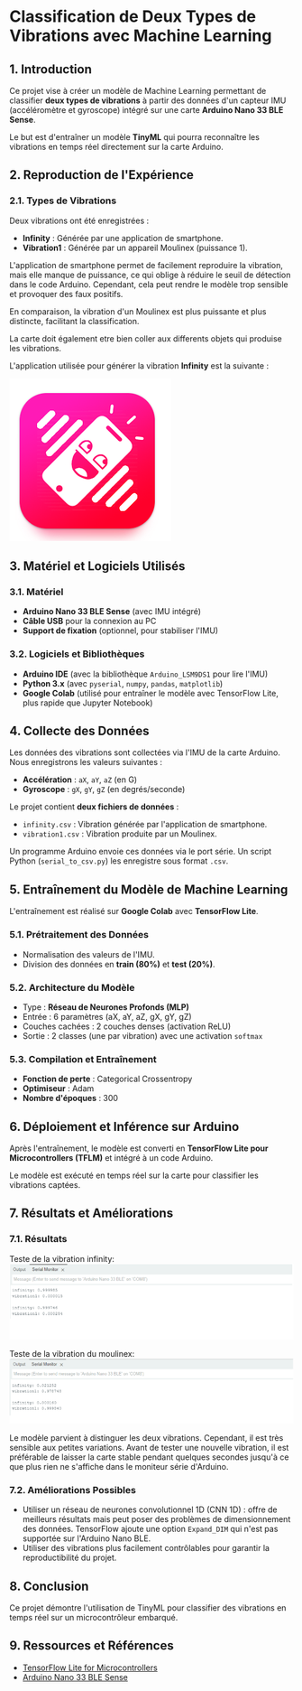 # Classification de Deux Types de Vibrations avec Machine Learning

## 1. Introduction

Ce projet vise à créer un modèle de Machine Learning permettant de classifier **deux types de vibrations** à partir des données d'un capteur IMU (accéléromètre et gyroscope) intégré sur une carte **Arduino Nano 33 BLE Sense**. 

Le but est d'entraîner un modèle **TinyML** qui pourra reconnaître les vibrations en temps réel directement sur la carte Arduino.

## 2. Reproduction de l'Expérience

### 2.1. Types de Vibrations 
Deux vibrations ont été enregistrées :
- **Infinity** : Générée par une application de smartphone.
- **Vibration1** : Générée par un appareil Moulinex (puissance 1).

L'application de smartphone permet de facilement reproduire la vibration, mais elle manque de puissance, ce qui oblige à réduire le seuil de détection dans le code Arduino. Cependant, cela peut rendre le modèle trop sensible et provoquer des faux positifs.

En comparaison, la vibration d'un Moulinex est plus puissante et plus distincte, facilitant la classification.

La carte doit également etre bien coller aux differents objets qui produise les vibrations.

L'application utilisée pour générer la vibration **Infinity** est la suivante :

![overview](VibratorApp.PNG)

## 3. Matériel et Logiciels Utilisés

### 3.1. Matériel
- **Arduino Nano 33 BLE Sense** (avec IMU intégré)
- **Câble USB** pour la connexion au PC
- **Support de fixation** (optionnel, pour stabiliser l'IMU)

### 3.2. Logiciels et Bibliothèques
- **Arduino IDE** (avec la bibliothèque `Arduino_LSM9DS1` pour lire l'IMU)
- **Python 3.x** (avec `pyserial`, `numpy`, `pandas`, `matplotlib`)
- **Google Colab** (utilisé pour entraîner le modèle avec TensorFlow Lite, plus rapide que Jupyter Notebook)

## 4. Collecte des Données

Les données des vibrations sont collectées via l'IMU de la carte Arduino.
Nous enregistrons les valeurs suivantes :
- **Accélération** : `aX`, `aY`, `aZ` (en G)
- **Gyroscope** : `gX`, `gY`, `gZ` (en degrés/seconde)

Le projet contient **deux fichiers de données** :
- `infinity.csv` : Vibration générée par l'application de smartphone.
- `vibration1.csv` : Vibration produite par un Moulinex.

Un programme Arduino envoie ces données via le port série. Un script Python (`serial_to_csv.py`) les enregistre sous format `.csv`.

## 5. Entraînement du Modèle de Machine Learning

L'entraînement est réalisé sur **Google Colab** avec **TensorFlow Lite**.

### 5.1. Prétraitement des Données
- Normalisation des valeurs de l'IMU.
- Division des données en **train (80%)** et **test (20%)**.

### 5.2. Architecture du Modèle
- Type : **Réseau de Neurones Profonds (MLP)**
- Entrée : 6 paramètres (aX, aY, aZ, gX, gY, gZ)
- Couches cachées : 2 couches denses (activation ReLU)
- Sortie : 2 classes (une par vibration) avec une activation `softmax`

### 5.3. Compilation et Entraînement
- **Fonction de perte** : Categorical Crossentropy
- **Optimiseur** : Adam
- **Nombre d'époques** : 300

## 6. Déploiement et Inférence sur Arduino

Après l'entraînement, le modèle est converti en **TensorFlow Lite pour Microcontrollers (TFLM)** et intégré à un code Arduino.

Le modèle est exécuté en temps réel sur la carte pour classifier les vibrations captées.

## 7. Résultats et Améliorations

### 7.1. Résultats
Teste de la vibration infinity:
![overview](CaptureInf.PNG)

Teste de la vibration du moulinex:
![overview](CaptureV1.PNG)

Le modèle parvient à distinguer les deux vibrations. Cependant, il est très sensible aux petites variations. Avant de tester une nouvelle vibration, il est préférable de laisser la carte stable pendant quelques secondes jusqu'à ce que plus rien ne s'affiche dans le moniteur série d'Arduino.

### 7.2. Améliorations Possibles
- Utiliser un réseau de neurones convolutionnel 1D (CNN 1D) : offre de meilleurs résultats mais peut poser des problèmes de dimensionnement des données. TensorFlow ajoute une option `Expand_DIM` qui n'est pas supportée sur l'Arduino Nano BLE.
- Utiliser des vibrations plus facilement contrôlables pour garantir la reproductibilité du projet.

## 8. Conclusion

Ce projet démontre l'utilisation de TinyML pour classifier des vibrations en temps réel sur un microcontrôleur embarqué.

## 9. Ressources et Références
- [TensorFlow Lite for Microcontrollers](https://www.tensorflow.org/lite/microcontrollers)
- [Arduino Nano 33 BLE Sense](https://store.arduino.cc/products/arduino-nano-33-ble-sense)

